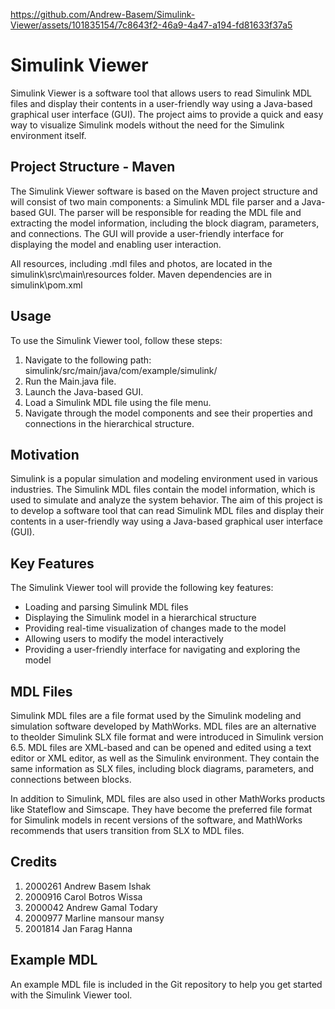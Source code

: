 

https://github.com/Andrew-Basem/Simulink-Viewer/assets/101835154/7c8643f2-46a9-4a47-a194-fd81633f37a5

# Simulink Viewer

Simulink Viewer is a software tool that allows users to read Simulink MDL files and display their contents in a user-friendly way using a Java-based graphical user interface (GUI). The project aims to provide a quick and easy way to visualize Simulink models without the need for the Simulink environment itself.

## Project Structure - Maven

The Simulink Viewer software is based on the Maven project structure and will consist of two main components: a Simulink MDL file parser and a Java-based GUI. The parser will be responsible for reading the MDL file and extracting the model information, including the block diagram, parameters, and connections. The GUI will provide a user-friendly interface for displaying the model and enabling user interaction.

All resources, including .mdl files and photos, are located in the simulink\src\main\resources folder.
Maven dependencies are in simulink\pom.xml

## Usage

To use the Simulink Viewer tool, follow these steps:

1. Navigate to the following path: simulink/src/main/java/com/example/simulink/
2. Run the Main.java file.
3. Launch the Java-based GUI.
4. Load a Simulink MDL file using the file menu.
5. Navigate through the model components and see their properties and connections in the hierarchical structure.

## Motivation

Simulink is a popular simulation and modeling environment used in various industries.
The Simulink MDL files contain the model information, which is used to simulate and analyze the system behavior. The aim of this project is to develop a software tool that can read Simulink MDL files and display their contents in a user-friendly way using a Java-based graphical user interface (GUI).

## Key Features

The Simulink Viewer tool will provide the following key features:

- Loading and parsing Simulink MDL files
- Displaying the Simulink model in a hierarchical structure
- Providing real-time visualization of changes made to the model
- Allowing users to modify the model interactively
- Providing a user-friendly interface for navigating and exploring the model

## MDL Files

Simulink MDL files are a file format used by the Simulink modeling and simulation software developed by MathWorks. MDL files are an alternative to theolder Simulink SLX file format and were introduced in Simulink version 6.5. MDL files are XML-based and can be opened and edited using a text editor or XML editor, as well as the Simulink environment. They contain the same information as SLX files, including block diagrams, parameters, and connections between blocks.

In addition to Simulink, MDL files are also used in other MathWorks products like Stateflow and Simscape. They have become the preferred file format for Simulink models in recent versions of the software, and MathWorks recommends that users transition from SLX to MDL files.

## Credits

1.  2000261 Andrew Basem Ishak <br />
2.  2000916 Carol Botros Wissa <br />
3.  2000042 Andrew Gamal Todary <br />
4.  2000977 Marline mansour mansy <br />
5.  2001814 Jan Farag Hanna

## Example MDL

An example MDL file is included in the Git repository to help you get started with the Simulink Viewer tool.
